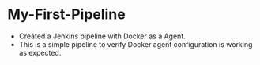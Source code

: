 # My-First-Pipeline
- Created a Jenkins pipeline with Docker as a Agent.
- This is a simple pipeline to verify Docker agent configuration is working as expected.
